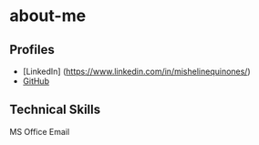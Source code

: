 # about-me
## Profiles
* [LinkedIn] (https://www.linkedin.com/in/mishelinequinones/)
* [GitHub](https://github.com/Misheline)
## Technical Skills
MS Office
Email